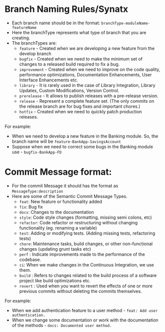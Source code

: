 # Branch Naming Rules/Synatx
* Each branch name should be in the format: `branchType-moduleName-featureName`
* Here the branchType represents what type of branch that you are creating.
* The branchTypes are:
  - `feature` - Created when we are developing a new feature from the develop branch
  - `bugfix` -  Created when we need to make the minimum set of changes to a released build required to fix a bug.
  - `improvement`  - Created when we need to improve on the code quality, performance optimizations, Documentation Enhancements, User Interface Enhancements etc.
  - `library`  - It is rarely used in the case of Library Integration, Library Updates, Custom Modifications, Version Control.
  - `prerelease`  - It allows to publish releases with a pre-release version.
  - `release`  - Represent a complete feature set. (The only commits on the release branch are for bug fixes and important chores.)
  - `hotfix`  - Created when we need to quickly patch production releases.
      
For example:

* When we need to develop a new feature in the Banking module. So, the branch name will be `feature-BankApp-SavingsAccount`
* Suppose when we need to correct some bugs in the Banking module use - `bugfix-BankApp-FD`
  
# Commit Message format:
* For the commit Message it should has the format as `MessageType:description`
* Here are some of the Semantic Commit Message Types.
  - `feat`: New feature or functionality added
  - `fix`: Bug fix 
  - `docs`: Changes to the documentation
  - `style`: Code style changes (formatting, missing semi colons, etc)
  - `refactor`: Code refactor or restructuring without changing functionality (eg. renaming a variable)
  - `test`:  Adding or modifying tests. (Adding missing tests, refactoring tests)
  - `chore`: Maintenance tasks, build changes, or other non-functional changes (updating grunt tasks etc)
  - `perf` : Indicate improvements made to the performance of the codebase.
  - `ci`: When we make changes in the Continuous Integration, we use them.
  - `build` : Refers to changes related to the build process of a software project like build optimizations etc.
  - `revert` : Used when you want to revert the effects of one or more previous commits without deleting the commits themselves. 
    
For example:
* When we add authentication feature to a user method - `feat: Add user authentication.` 
* When we change some documentation or work with the documentation of the methods - `docs: Documented user method.`
